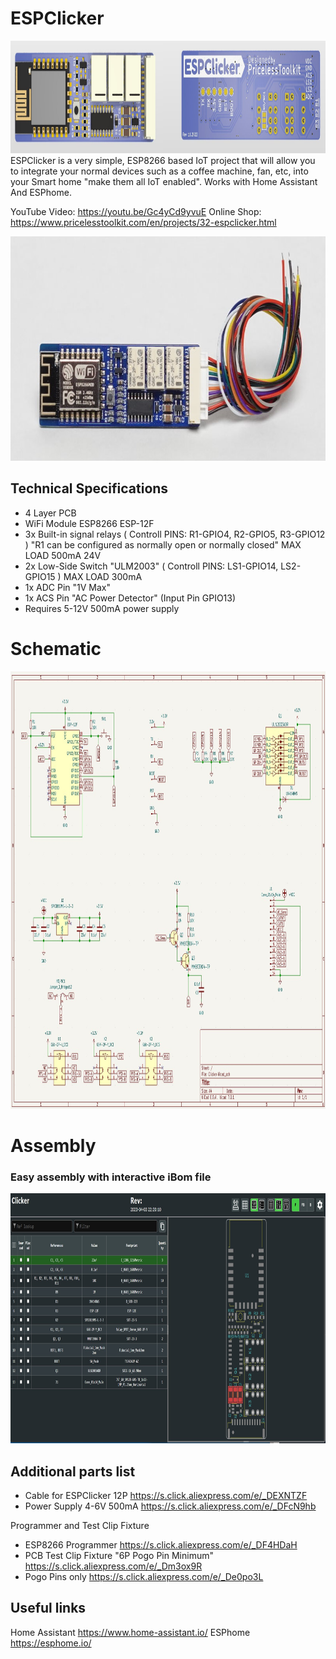 # ESPClicker 
<img src="https://raw.githubusercontent.com/PricelessToolkit/ESPClicker/main/img/3D.jpg" width="1000" height="180" />
ESPClicker is a very simple, ESP8266 based IoT project that will allow you to integrate your normal devices such as a coffee machine, fan, etc, into your Smart home "make them all IoT enabled". Works with Home Assistant And ESPhome.

YouTube Video: https://youtu.be/Gc4yCd9yvuE
Online Shop: https://www.pricelesstoolkit.com/en/projects/32-espclicker.html



<img src="https://raw.githubusercontent.com/PricelessToolkit/ESPClicker/main/img/ESPClicker.jpg" width="800" height="359" />

## Technical Specifications
* 4 Layer PCB
* WiFi Module ESP8266 ESP-12F
* 3x Built-in signal relays ( Controll PINS: R1-GPIO4, R2-GPIO5, R3-GPIO12 ) "R1 can be configured as normally open or normally closed" MAX LOAD 500mA 24V
* 2x Low-Side Switch "ULM2003" ( Controll PINS: LS1-GPIO14, LS2-GPIO15 ) MAX LOAD 300mA
* 1x ADC Pin "1V Max"
* 1x ACS Pin "AC Power Detector" (Input Pin GPIO13)
* Requires 5-12V 500mA power supply

# Schematic
<img src="https://raw.githubusercontent.com/PricelessToolkit/ESPClicker/main/img/Schematic.jpg" width="1000" height="700" />

# Assembly
### Easy assembly with interactive iBom file
<img src="https://raw.githubusercontent.com/PricelessToolkit/ESPClicker/main/img/Interactiv_HTML_Boom.jpg" width="1000" height="400" />

## Additional parts list
* Cable for ESPClicker 12P https://s.click.aliexpress.com/e/_DEXNTZF
* Power Supply 4-6V 500mA https://s.click.aliexpress.com/e/_DFcN9hb

Programmer and Test Clip Fixture
* ESP8266 Programmer https://s.click.aliexpress.com/e/_DF4HDaH
* PCB Test Clip Fixture  "6P Pogo Pin Minimum" https://s.click.aliexpress.com/e/_Dm3ox9R
* Pogo Pins only https://s.click.aliexpress.com/e/_De0po3L


## Useful links
Home Assistant https://www.home-assistant.io/
ESPhome https://esphome.io/

